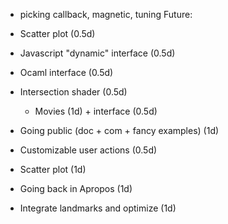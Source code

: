 * picking callback, magnetic, tuning
Future:

* Scatter plot (0.5d)
* Javascript "dynamic" interface (0.5d)
* Ocaml interface (0.5d)
* Intersection shader (0.5d)
  * Movies (1d) + interface (0.5d)
* Going public (doc + com + fancy examples) (1d)
* Customizable user actions (0.5d)
* Scatter plot (1d)
* Going back in Apropos (1d)
* Integrate landmarks and optimize (1d)
